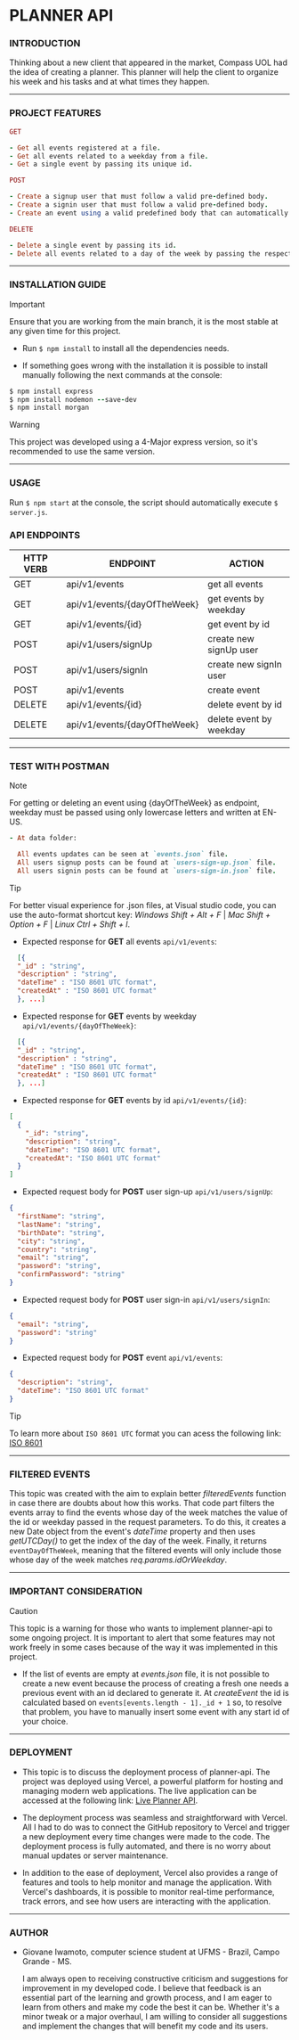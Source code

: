 # PLANNER API

### **INTRODUCTION**

Thinking about a new client that appeared in the market, Compass UOL had the idea of creating a planner. This planner will help the client to organize his week and his tasks and at what times they happen.

---

### **PROJECT FEATURES**

```ruby
GET

- Get all events registered at a file.
- Get all events related to a weekday from a file.
- Get a single event by passing its unique id.

POST

- Create a signup user that must follow a valid pre-defined body.
- Create a signin user that must follow a valid pre-defined body.
- Create an event using a valid predefined body that can automatically register its creation time and generate a new id.

DELETE

- Delete a single event by passing its id.
- Delete all events related to a day of the week by passing the respective weekday.
```

---

### **INSTALLATION GUIDE**

> [!IMPORTANT]
> Ensure that you are working from the main branch, it is the most stable at any given time for this project.

- Run `$ npm install` to install all the dependencies needs.

- If something goes wrong with the installation it is possible to install manually following the next commands at the console:

```ruby
$ npm install express
$ npm install nodemon --save-dev
$ npm install morgan
```

> [!WARNING]
> This project was developed using a 4-Major express version, so it's recommended to use the same version.

---

### **USAGE**

Run `$ npm start` at the console, the script should automatically execute `$ server.js`.

### **API ENDPOINTS**

| **HTTP VERB** | **ENDPOINT**                 | **ACTION**              |
| ------------- | ---------------------------- | ----------------------- |
| GET           | api/v1/events                | get all events          |
| GET           | api/v1/events/{dayOfTheWeek} | get events by weekday   |
| GET           | api/v1/events/{id}           | get event by id         |
| POST          | api/v1/users/signUp          | create new signUp user  |
| POST          | api/v1/users/signIn          | create new signIn user  |
| POST          | api/v1/events                | create event            |
| DELETE        | api/v1/events/{id}           | delete event by id      |
| DELETE        | api/v1/events/{dayOfTheWeek} | delete event by weekday |

---

### **TEST WITH POSTMAN**

> [!NOTE]
> For getting or deleting an event using {dayOfTheWeek} as endpoint, weekday must be passed using only lowercase letters and written at EN-US.

```ruby
- At data folder:

  All events updates can be seen at `events.json` file.
  All users signup posts can be found at `users-sign-up.json` file.
  All users signin posts can be found at `users-sign-in.json` file.
```

> [!TIP]
> For better visual experience for .json files, at Visual studio code, you can use the auto-format shortcut key: _Windows Shift + Alt + F_ | _Mac Shift + Option + F_ | _Linux Ctrl + Shift + l_.

- Expected response for **GET** all events `api/v1/events`:

```json
  [{
  "_id" : "string",
  "description" : "string",
  "dateTime" : "ISO 8601 UTC format",
  "createdAt" : "ISO 8601 UTC format"
  }, ...]
```

- Expected response for **GET** events by weekday `api/v1/events/{dayOfTheWeek}`:

```json
  [{
  "_id" : "string",
  "description" : "string",
  "dateTime" : "ISO 8601 UTC format",
  "createdAt" : "ISO 8601 UTC format"
  }, ...]
```

- Expected response for **GET** events by id `api/v1/events/{id}`:

```json
[
  {
    "_id": "string",
    "description": "string",
    "dateTime": "ISO 8601 UTC format",
    "createdAt": "ISO 8601 UTC format"
  }
]
```

- Expected request body for **POST** user sign-up `api/v1/users/signUp`:

```json
{
  "firstName": "string",
  "lastName": "string",
  "birthDate": "string",
  "city": "string",
  "country": "string",
  "email": "string",
  "password": "string",
  "confirmPassword": "string"
}
```

- Expected request body for **POST** user sign-in `api/v1/users/signIn`:

```json
{
  "email": "string",
  "password": "string"
}
```

- Expected request body for **POST** event `api/v1/events`:

```json
{
  "description": "string",
  "dateTime": "ISO 8601 UTC format"
}
```

> [!TIP]
> To learn more about `ISO 8601 UTC` format you can acess the following link: [ISO 8601](https://documentation.sas.com/doc/en/vdmmlcdc/8.1/leforinforref/p1a0qt18rxydrkn1b0rtdfh2t8zs.htm#:~:text=UTC%20is%20a%20datetime%20value,ss%2B%7C%E2%80%93%20hh%3Amm)

---

### **FILTERED EVENTS**

This topic was created with the aim to explain better _filteredEvents_ function in case there are doubts about how this works. That code part filters the events array to find the events whose day of the week matches the value of the id or weekday passed in the request parameters. To do this, it creates a new Date object from the event's _dateTime_ property and then uses _getUTCDay()_ to get the index of the day of the week. Finally, it returns `eventDayOfTheWeek`, meaning that the filtered events will only include those whose day of the week matches _req.params.idOrWeekday_.

---

### **IMPORTANT CONSIDERATION**

> [!CAUTION]
> This topic is a warning for those who wants to implement planner-api to some ongoing project. It is important to alert that some features may not work freely in some cases because of the way it was implemented in this project.

- If the list of events are empty at _events.json_ file, it is not possible to create a new event because the process of creating a fresh one needs a previous event with an id declared to generate it. At _createEvent_ the id is calculated based on `events[events.length - 1]._id + 1` so, to resolve that problem, you have to manually insert some event with any start id of your choice.

---

### **DEPLOYMENT**

- This topic is to discuss the deployment process of planner-api. The project was deployed using Vercel, a powerful platform for hosting and managing modern web applications. The live application can be accessed at the following link: [Live Planner API](https://planner-api.vercel.app/).

- The deployment process was seamless and straightforward with Vercel. All I had to do was to connect the GitHub repository to Vercel and trigger a new deployment every time changes were made to the code. The deployment process is fully automated, and there is no worry about manual updates or server maintenance.

- In addition to the ease of deployment, Vercel also provides a range of features and tools to help monitor and manage the application. With Vercel's dashboards, it is possible to monitor real-time performance, track errors, and see how users are interacting with the application.

---

### **AUTHOR**

- Giovane Iwamoto, computer science student at UFMS - Brazil, Campo Grande - MS.

  I am always open to receiving constructive criticism and suggestions for improvement in my developed code. I believe that feedback is an essential part of the learning and growth process, and I am eager to learn from others and make my code the best it can be. Whether it's a minor tweak or a major overhaul, I am willing to consider all suggestions and implement the changes that will benefit my code and its users.
